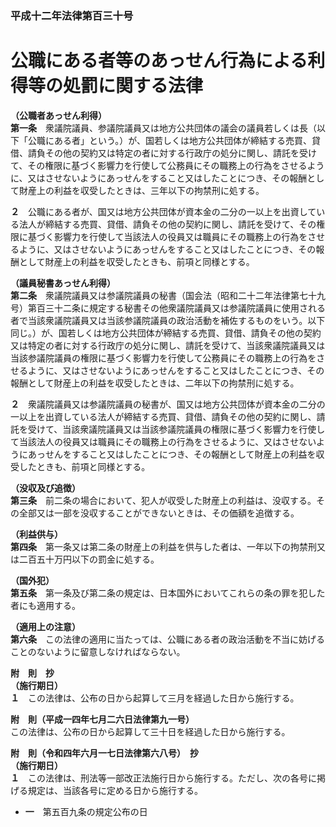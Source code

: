 ### 平成十二年法律第百三十号  
# 公職にある者等のあっせん行為による利得等の処罰に関する法律  
  
**（公職者あっせん利得）**  
**第一条**　衆議院議員、参議院議員又は地方公共団体の議会の議員若しくは長（以下「公職にある者」という。）が、国若しくは地方公共団体が締結する売買、貸借、請負その他の契約又は特定の者に対する行政庁の処分に関し、請託を受けて、その権限に基づく影響力を行使して公務員にその職務上の行為をさせるように、又はさせないようにあっせんをすること又はしたことにつき、その報酬として財産上の利益を収受したときは、三年以下の拘禁刑に処する。  
  
**２**　公職にある者が、国又は地方公共団体が資本金の二分の一以上を出資している法人が締結する売買、貸借、請負その他の契約に関し、請託を受けて、その権限に基づく影響力を行使して当該法人の役員又は職員にその職務上の行為をさせるように、又はさせないようにあっせんをすること又はしたことにつき、その報酬として財産上の利益を収受したときも、前項と同様とする。  
  
**（議員秘書あっせん利得）**  
**第二条**　衆議院議員又は参議院議員の秘書（国会法（昭和二十二年法律第七十九号）第百三十二条に規定する秘書その他衆議院議員又は参議院議員に使用される者で当該衆議院議員又は当該参議院議員の政治活動を補佐するものをいう。以下同じ。）が、国若しくは地方公共団体が締結する売買、貸借、請負その他の契約又は特定の者に対する行政庁の処分に関し、請託を受けて、当該衆議院議員又は当該参議院議員の権限に基づく影響力を行使して公務員にその職務上の行為をさせるように、又はさせないようにあっせんをすること又はしたことにつき、その報酬として財産上の利益を収受したときは、二年以下の拘禁刑に処する。  
  
**２**　衆議院議員又は参議院議員の秘書が、国又は地方公共団体が資本金の二分の一以上を出資している法人が締結する売買、貸借、請負その他の契約に関し、請託を受けて、当該衆議院議員又は当該参議院議員の権限に基づく影響力を行使して当該法人の役員又は職員にその職務上の行為をさせるように、又はさせないようにあっせんをすること又はしたことにつき、その報酬として財産上の利益を収受したときも、前項と同様とする。  
  
**（没収及び追徴）**  
**第三条**　前二条の場合において、犯人が収受した財産上の利益は、没収する。その全部又は一部を没収することができないときは、その価額を追徴する。  
  
**（利益供与）**  
**第四条**　第一条又は第二条の財産上の利益を供与した者は、一年以下の拘禁刑又は二百五十万円以下の罰金に処する。  
  
**（国外犯）**  
**第五条**　第一条及び第二条の規定は、日本国外においてこれらの条の罪を犯した者にも適用する。  
  
**（適用上の注意）**  
**第六条**　この法律の適用に当たっては、公職にある者の政治活動を不当に妨げることのないように留意しなければならない。  
  
**附　則　抄**  
**（施行期日）**  
**１**　この法律は、公布の日から起算して三月を経過した日から施行する。  
  
**附　則（平成一四年七月二六日法律第九一号）**  
この法律は、公布の日から起算して三十日を経過した日から施行する。  
  
**附　則（令和四年六月一七日法律第六八号）　抄**  
**（施行期日）**  
**１**　この法律は、刑法等一部改正法施行日から施行する。ただし、次の各号に掲げる規定は、当該各号に定める日から施行する。  
* **一**　第五百九条の規定公布の日  
  
